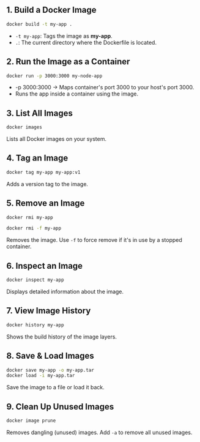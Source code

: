 ## 1. Build a Docker Image
```bash
docker build -t my-app .
```
- `-t my-app`: Tags the image as **my-app**.
- `.`: The current directory where the Dockerfile is located.


## 2. Run the Image as a Container
```bash
docker run -p 3000:3000 my-node-app
```

- -p 3000:3000 → Maps container's port 3000 to your host's port 3000.
- Runs the app inside a container using the image.


## 3. List All Images
```bash
docker images
```
Lists all Docker images on your system.


## 4. Tag an Image
```bash
docker tag my-app my-app:v1
```
Adds a version tag to the image.


## 5. Remove an Image
```bash
docker rmi my-app
```

```bash
docker rmi -f my-app
```

Removes the image. Use `-f` to force remove if it's in use by a stopped container.


## 6. Inspect an Image
```bash
docker inspect my-app
```
Displays detailed information about the image.


## 7. View Image History
```bash
docker history my-app
```
Shows the build history of the image layers.


## 8. Save & Load Images
```bash
docker save my-app -o my-app.tar
docker load -i my-app.tar
```
Save the image to a file or load it back.


## 9. Clean Up Unused Images
```bash
docker image prune
```
Removes dangling (unused) images. Add `-a` to remove all unused images.
